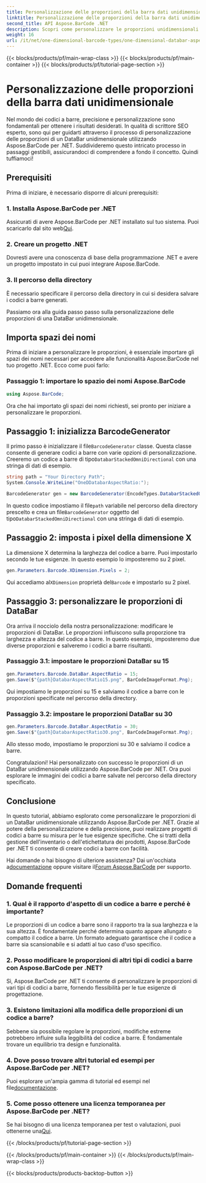 ```yaml
---
title: Personalizzazione delle proporzioni della barra dati unidimensionale
linktitle: Personalizzazione delle proporzioni della barra dati unidimensionale
second_title: API Aspose.BarCode .NET
description: Scopri come personalizzare le proporzioni unidimensionali di DataBar in .NET utilizzando Aspose.BarCode. Migliora la precisione e il design dei codici a barre.
weight: 16
url: /it/net/one-dimensional-barcode-types/one-dimensional-databar-aspect-ratio-customization/
---
```


{{< blocks/products/pf/main-wrap-class >}}
{{< blocks/products/pf/main-container >}}
{{< blocks/products/pf/tutorial-page-section >}}

# Personalizzazione delle proporzioni della barra dati unidimensionale


Nel mondo dei codici a barre, precisione e personalizzazione sono fondamentali per ottenere i risultati desiderati. In qualità di scrittore SEO esperto, sono qui per guidarti attraverso il processo di personalizzazione delle proporzioni di un DataBar unidimensionale utilizzando Aspose.BarCode per .NET. Suddivideremo questo intricato processo in passaggi gestibili, assicurandoci di comprendere a fondo il concetto. Quindi tuffiamoci!

## Prerequisiti

Prima di iniziare, è necessario disporre di alcuni prerequisiti:

### 1. Installa Aspose.BarCode per .NET

 Assicurati di avere Aspose.BarCode per .NET installato sul tuo sistema. Puoi scaricarlo dal sito web[Qui](https://releases.aspose.com/barcode/net/).

### 2. Creare un progetto .NET

Dovresti avere una conoscenza di base della programmazione .NET e avere un progetto impostato in cui puoi integrare Aspose.BarCode.

### 3. Il percorso della directory

È necessario specificare il percorso della directory in cui si desidera salvare i codici a barre generati.

Passiamo ora alla guida passo passo sulla personalizzazione delle proporzioni di una DataBar unidimensionale.

## Importa spazi dei nomi

Prima di iniziare a personalizzare le proporzioni, è essenziale importare gli spazi dei nomi necessari per accedere alle funzionalità Aspose.BarCode nel tuo progetto .NET. Ecco come puoi farlo:

### Passaggio 1: importare lo spazio dei nomi Aspose.BarCode

```csharp
using Aspose.BarCode;
```

Ora che hai importato gli spazi dei nomi richiesti, sei pronto per iniziare a personalizzare le proporzioni.

## Passaggio 1: inizializza BarcodeGenerator

 Il primo passo è inizializzare il file`BarcodeGenerator` classe. Questa classe consente di generare codici a barre con varie opzioni di personalizzazione. Creeremo un codice a barre di tipo`DatabarStackedOmniDirectional` con una stringa di dati di esempio.

```csharp
string path = "Your Directory Path";
System.Console.WriteLine("OneDDatabarAspectRatio:");

BarcodeGenerator gen = new BarcodeGenerator(EncodeTypes.DatabarStackedOmniDirectional, "(01)12345678901231");
```

 In questo codice impostiamo il file`path` variabile nel percorso della directory prescelto e crea un file`BarcodeGenerator` oggetto del tipo`DatabarStackedOmniDirectional` con una stringa di dati di esempio.

## Passaggio 2: imposta i pixel della dimensione X

La dimensione X determina la larghezza del codice a barre. Puoi impostarlo secondo le tue esigenze. In questo esempio lo imposteremo su 2 pixel.

```csharp
gen.Parameters.Barcode.XDimension.Pixels = 2;
```

 Qui accediamo al`XDimension` proprietà del`Barcode` e impostarlo su 2 pixel.

## Passaggio 3: personalizzare le proporzioni di DataBar

Ora arriva il nocciolo della nostra personalizzazione: modificare le proporzioni di DataBar. Le proporzioni influiscono sulla proporzione tra larghezza e altezza del codice a barre. In questo esempio, imposteremo due diverse proporzioni e salveremo i codici a barre risultanti.

### Passaggio 3.1: impostare le proporzioni DataBar su 15

```csharp
gen.Parameters.Barcode.DataBar.AspectRatio = 15;
gen.Save($"{path}DatabarAspectRatio15.png", BarCodeImageFormat.Png);
```

Qui impostiamo le proporzioni su 15 e salviamo il codice a barre con le proporzioni specificate nel percorso della directory.

### Passaggio 3.2: impostare le proporzioni DataBar su 30

```csharp
gen.Parameters.Barcode.DataBar.AspectRatio = 30;
gen.Save($"{path}DatabarAspectRatio30.png", BarCodeImageFormat.Png);
```

Allo stesso modo, impostiamo le proporzioni su 30 e salviamo il codice a barre.

Congratulazioni! Hai personalizzato con successo le proporzioni di un DataBar unidimensionale utilizzando Aspose.BarCode per .NET. Ora puoi esplorare le immagini dei codici a barre salvate nel percorso della directory specificato.

## Conclusione

In questo tutorial, abbiamo esplorato come personalizzare le proporzioni di un DataBar unidimensionale utilizzando Aspose.BarCode per .NET. Grazie al potere della personalizzazione e della precisione, puoi realizzare progetti di codici a barre su misura per le tue esigenze specifiche. Che si tratti della gestione dell'inventario o dell'etichettatura dei prodotti, Aspose.BarCode per .NET ti consente di creare codici a barre con facilità.

 Hai domande o hai bisogno di ulteriore assistenza? Dai un'occhiata a[documentazione](https://reference.aspose.com/barcode/net/) oppure visitare il[Forum Aspose.BarCode](https://forum.aspose.com/c/barcode/13) per supporto.

## Domande frequenti

### 1. Qual è il rapporto d'aspetto di un codice a barre e perché è importante?

Le proporzioni di un codice a barre sono il rapporto tra la sua larghezza e la sua altezza. È fondamentale perché determina quanto appare allungato o compatto il codice a barre. Un formato adeguato garantisce che il codice a barre sia scansionabile e si adatti al tuo caso d'uso specifico.

### 2. Posso modificare le proporzioni di altri tipi di codici a barre con Aspose.BarCode per .NET?

Sì, Aspose.BarCode per .NET ti consente di personalizzare le proporzioni di vari tipi di codici a barre, fornendo flessibilità per le tue esigenze di progettazione.

### 3. Esistono limitazioni alla modifica delle proporzioni di un codice a barre?

Sebbene sia possibile regolare le proporzioni, modifiche estreme potrebbero influire sulla leggibilità del codice a barre. È fondamentale trovare un equilibrio tra design e funzionalità.

### 4. Dove posso trovare altri tutorial ed esempi per Aspose.BarCode per .NET?

 Puoi esplorare un'ampia gamma di tutorial ed esempi nel file[documentazione](https://reference.aspose.com/barcode/net/).

### 5. Come posso ottenere una licenza temporanea per Aspose.BarCode per .NET?

 Se hai bisogno di una licenza temporanea per test o valutazioni, puoi ottenerne una[Qui](https://purchase.aspose.com/temporary-license/).



{{< /blocks/products/pf/tutorial-page-section >}}

{{< /blocks/products/pf/main-container >}}
{{< /blocks/products/pf/main-wrap-class >}}

{{< blocks/products/products-backtop-button >}}
